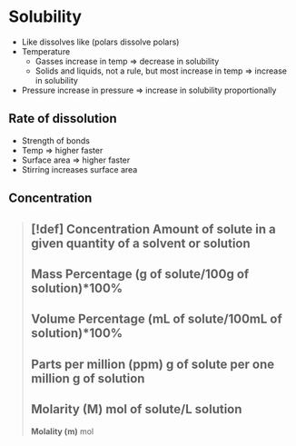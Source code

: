 # Solubility

- Like dissolves like (polars dissolve polars)
- Temperature
	- Gasses increase in temp => decrease in solubility
	- Solids and liquids, not a rule, but most increase in temp => increase in solubility
- Pressure increase in pressure => increase in solubility proportionally

## Rate of dissolution
- Strength of bonds
- Temp => higher faster
- Surface area => higher faster
- Stirring increases surface area

## Concentration

> [!def]
> **Concentration**
> Amount of solute in a given quantity of a solvent or solution
> ---
> **Mass Percentage**
> (g of solute/100g of solution)\*100%
> ---
> **Volume Percentage**
> (mL of solute/100mL of solution)\*100%
> ---
> **Parts per million (ppm)**
> g of solute per one million g of solution
> ---
> **Molarity (M)**
> mol of solute/L solution
> ---
> **Molality (m)**
> mol
> 